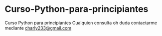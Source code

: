 # Curso-Python-para-principiantes
Curso Python para principiantes
Cualquien consulta oh duda contactarme mediante charly233@gmail.com
